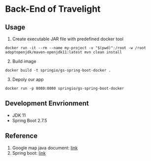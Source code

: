 # Back-End of Travelight
## Usage
1. Create executable JAR file with predefined docker tool
```
docker run -it --rm --name my-project -v "$(pwd)":/root -w /root adoptopenjdk/maven-openjdk11:latest mvn clean install
```
2. Build image
```
docker build -t springio/gs-spring-boot-docker .
```
3. Depoly our app
```
docker run -p 8080:8080 springio/gs-spring-boot-docker
```

## Development Envrionment
* JDK 11
* Spring Boot 2.7.5

## Reference
1. Google map java document: [link](https://www.javadoc.io/doc/com.google.maps/google-maps-services/latest/index.html)
2. Spring boot: [link](https://spring.io/)